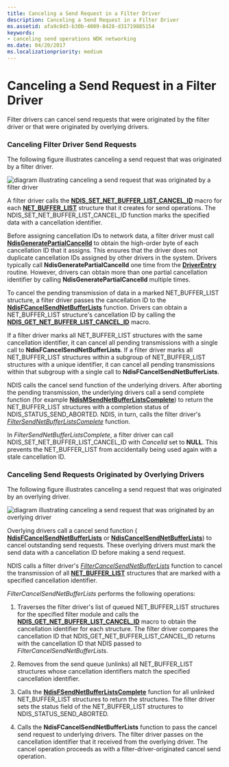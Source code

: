 ```yaml
---
title: Canceling a Send Request in a Filter Driver
description: Canceling a Send Request in a Filter Driver
ms.assetid: afa9c8d3-b30b-4009-8428-d31719885154
keywords:
- canceling send operations WDK networking
ms.date: 04/20/2017
ms.localizationpriority: medium
---
```


# Canceling a Send Request in a Filter Driver





Filter drivers can cancel send requests that were originated by the filter driver or that were originated by overlying drivers.

### Canceling Filter Driver Send Requests

The following figure illustrates canceling a send request that was originated by a filter driver.

![diagram illustrating canceling a send request that was originated by a filter driver](images/filtercancelsend.png)

A filter driver calls the [**NDIS\_SET\_NET\_BUFFER\_LIST\_CANCEL\_ID**](https://docs.microsoft.com/windows-hardware/drivers/network/ndis-set-net-buffer-list-cancel-id) macro for each [**NET\_BUFFER\_LIST**](https://docs.microsoft.com/windows-hardware/drivers/ddi/ndis/ns-ndis-_net_buffer_list) structure that it creates for send operations. The NDIS\_SET\_NET\_BUFFER\_LIST\_CANCEL\_ID function marks the specified data with a cancellation identifier.

Before assigning cancellation IDs to network data, a filter driver must call [**NdisGeneratePartialCancelId**](https://docs.microsoft.com/windows-hardware/drivers/ddi/ndis/nf-ndis-ndisgeneratepartialcancelid) to obtain the high-order byte of each cancellation ID that it assigns. This ensures that the driver does not duplicate cancellation IDs assigned by other drivers in the system. Drivers typically call **NdisGeneratePartialCancelId** one time from the [**DriverEntry**](https://docs.microsoft.com/windows-hardware/drivers/ddi/wdm/nc-wdm-driver_initialize) routine. However, drivers can obtain more than one partial cancellation identifier by calling **NdisGeneratePartialCancelId** multiple times.

To cancel the pending transmission of data in a marked NET\_BUFFER\_LIST structure, a filter driver passes the cancellation ID to the [**NdisFCancelSendNetBufferLists**](https://docs.microsoft.com/windows-hardware/drivers/ddi/ndis/nf-ndis-ndisfcancelsendnetbufferlists) function. Drivers can obtain a NET\_BUFFER\_LIST structure's cancellation ID by calling the [**NDIS\_GET\_NET\_BUFFER\_LIST\_CANCEL\_ID**](https://docs.microsoft.com/windows-hardware/drivers/network/ndis-get-net-buffer-list-cancel-id) macro.

If a filter driver marks all NET\_BUFFER\_LIST structures with the same cancellation identifier, it can cancel all pending transmissions with a single call to **NdisFCancelSendNetBufferLists**. If a filter driver marks all NET\_BUFFER\_LIST structures within a subgroup of NET\_BUFFER\_LIST structures with a unique identifier, it can cancel all pending transmissions within that subgroup with a single call to **NdisFCancelSendNetBufferLists**.

NDIS calls the cancel send function of the underlying drivers. After aborting the pending transmission, the underlying drivers call a send complete function (for example [**NdisMSendNetBufferListsComplete**](https://docs.microsoft.com/windows-hardware/drivers/ddi/ndis/nf-ndis-ndismsendnetbufferlistscomplete)) to return the NET\_BUFFER\_LIST structures with a completion status of NDIS\_STATUS\_SEND\_ABORTED. NDIS, in turn, calls the filter driver's [*FilterSendNetBufferListsComplete*](https://docs.microsoft.com/windows-hardware/drivers/ddi/ndis/nc-ndis-filter_send_net_buffer_lists_complete) function.

In *FilterSendNetBufferListsComplete*, a filter driver can call NDIS\_SET\_NET\_BUFFER\_LIST\_CANCEL\_ID with *CancelId* set to **NULL**. This prevents the NET\_BUFFER\_LIST from accidentally being used again with a stale cancellation ID.

### Canceling Send Requests Originated by Overlying Drivers

The following figure illustrates canceling a send request that was originated by an overlying driver.

![diagram illustrating canceling a send request that was originated by an overlying driver](images/cancelfiltersend.png)

Overlying drivers call a cancel send function ( [**NdisFCancelSendNetBufferLists**](https://docs.microsoft.com/windows-hardware/drivers/ddi/ndis/nf-ndis-ndisfcancelsendnetbufferlists) or [**NdisCancelSendNetBufferLists**](https://docs.microsoft.com/windows-hardware/drivers/ddi/ndis/nf-ndis-ndiscancelsendnetbufferlists)) to cancel outstanding send requests. These overlying drivers must mark the send data with a cancellation ID before making a send request.

NDIS calls a filter driver's [*FilterCancelSendNetBufferLists*](https://docs.microsoft.com/windows-hardware/drivers/ddi/ndis/nc-ndis-filter_cancel_send_net_buffer_lists) function to cancel the transmission of all [**NET\_BUFFER\_LIST**](https://docs.microsoft.com/windows-hardware/drivers/ddi/ndis/ns-ndis-_net_buffer_list) structures that are marked with a specified cancellation identifier.

*FilterCancelSendNetBufferLists* performs the following operations:

1.  Traverses the filter driver's list of queued NET\_BUFFER\_LIST structures for the specified filter module and calls the [**NDIS\_GET\_NET\_BUFFER\_LIST\_CANCEL\_ID**](https://docs.microsoft.com/windows-hardware/drivers/network/ndis-get-net-buffer-list-cancel-id) macro to obtain the cancellation identifier for each structure. The filter driver compares the cancellation ID that NDIS\_GET\_NET\_BUFFER\_LIST\_CANCEL\_ID returns with the cancellation ID that NDIS passed to *FilterCancelSendNetBufferLists*.

2.  Removes from the send queue (unlinks) all NET\_BUFFER\_LIST structures whose cancellation identifiers match the specified cancellation identifier.

3.  Calls the [**NdisFSendNetBufferListsComplete**](https://docs.microsoft.com/windows-hardware/drivers/ddi/ndis/nf-ndis-ndisfsendnetbufferlistscomplete) function for all unlinked NET\_BUFFER\_LIST structures to return the structures. The filter driver sets the status field of the NET\_BUFFER\_LIST structures to NDIS\_STATUS\_SEND\_ABORTED.

4.  Calls the **NdisFCancelSendNetBufferLists** function to pass the cancel send request to underlying drivers. The filter driver passes on the cancellation identifier that it received from the overlying driver. The cancel operation proceeds as with a filter-driver-originated cancel send operation.

 

 





